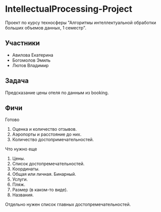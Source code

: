 # IntellectualProcessing-Project

Проект по курсу техносферы "Алгоритмы интеллектуальной обработки больших объемов данных, 1 семестр".

## Участники

- Авилова Екатерина
- Богомолов Эмиль
- Лютов Владимир

## Задача

Предсказание цены отеля по данным из booking.

## Фичи

Готово
1. Оценка и количество отзывов.
2. Аэропорты и расстояние до них.
3. Количество достопримечательностей.

Что нужно еще
1. Цены.
4. Список достопремечательностей.
4. Координаты.
5. Общая или личная. Бинарный.
6. Услуги.
7. Пляж.
9. Размер (в каком-то виде).
10. Названия.

Отдельно нужен список главных достопремечательностей.
